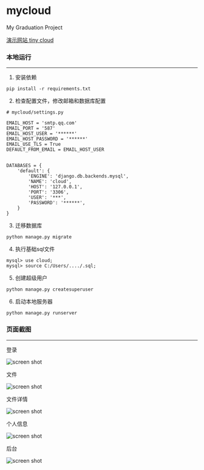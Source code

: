# mycloud
My Graduation Project  

[演示网站 tiny cloud](https://cloudself.net)
### 本地运行
___
1. 安装依赖
```
pip install -r requirements.txt
```
2. 检查配置文件，修改邮箱和数据库配置
```
# mycloud/settings.py

EMAIL_HOST = 'smtp.qq.com'
EMAIL_PORT = '587'
EMAIL_HOST_USER = '******'
EMAIL_HOST_PASSWORD = '******'
EMAIL_USE_TLS = True
DEFAULT_FROM_EMAIL = EMAIL_HOST_USER


DATABASES = {
    'default': {
        'ENGINE': 'django.db.backends.mysql',
        'NAME': 'cloud',
        'HOST': '127.0.0.1',
        'PORT': '3306',
        'USER': '***',
        'PASSWORD': '******',
    }
}
```
3. 迁移数据库
```
python manage.py migrate
```
4. 执行基础sql文件
```
mysql> use cloud;
mysql> source C:/Users/..../.sql; 
```
5. 创建超级用户
```
python manage.py createsuperuser
```
6. 启动本地服务器
```
python manage.py runserver
```
### 页面截图
___ 
登录  

![screen shot](https://raw.githubusercontent.com/wil-wu/mycloud/master/images/auth.png)  

文件  

![screen shot](https://raw.githubusercontent.com/wil-wu/mycloud/master/images/main.jpeg)  

文件详情  

![screen shot](https://raw.githubusercontent.com/wil-wu/mycloud/master/images/detail.jpeg)  

个人信息  

![screen shot](https://raw.githubusercontent.com/wil-wu/mycloud/master/images/info.jpeg)  

后台  

![screen shot](https://raw.githubusercontent.com/wil-wu/mycloud/master/images/admin.jpeg)